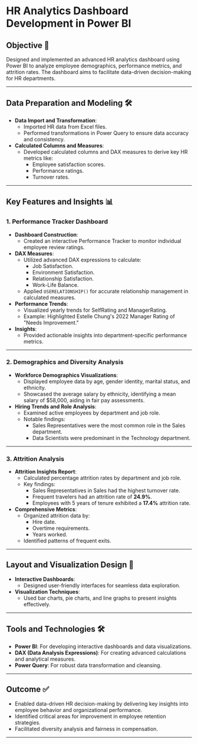 # HR Analytics Dashboard Development in Power BI

## Objective 🎯
Designed and implemented an advanced HR analytics dashboard using Power BI to analyze employee demographics, performance metrics, and attrition rates. The dashboard aims to facilitate data-driven decision-making for HR departments.

---

## Data Preparation and Modeling 🛠️
- **Data Import and Transformation**: 
  - Imported HR data from Excel files.
  - Performed transformations in Power Query to ensure data accuracy and consistency.
- **Calculated Columns and Measures**: 
  - Developed calculated columns and DAX measures to derive key HR metrics like:
    - Employee satisfaction scores.
    - Performance ratings.
    - Turnover rates.

---

## Key Features and Insights 📊

### 1. **Performance Tracker Dashboard**
- **Dashboard Construction**:
  - Created an interactive Performance Tracker to monitor individual employee review ratings.
- **DAX Measures**:
  - Utilized advanced DAX expressions to calculate:
    - Job Satisfaction.
    - Environment Satisfaction.
    - Relationship Satisfaction.
    - Work-Life Balance.
  - Applied `USERELATIONSHIP()` for accurate relationship management in calculated measures.
- **Performance Trends**:
  - Visualized yearly trends for SelfRating and ManagerRating.
  - Example: Highlighted Estelle Chung's 2022 Manager Rating of "Needs Improvement."
- **Insights**:
  - Provided actionable insights into department-specific performance metrics.

---

### 2. **Demographics and Diversity Analysis**
- **Workforce Demographics Visualizations**:
  - Displayed employee data by age, gender identity, marital status, and ethnicity.
  - Showcased the average salary by ethnicity, identifying a mean salary of $58,000, aiding in fair pay assessments.
- **Hiring Trends and Role Analysis**:
  - Examined active employees by department and job role.
  - Notable findings:
    - Sales Representatives were the most common role in the Sales department.
    - Data Scientists were predominant in the Technology department.

---

### 3. **Attrition Analysis**
- **Attrition Insights Report**:
  - Calculated percentage attrition rates by department and job role.
  - Key findings:
    - Sales Representatives in Sales had the highest turnover rate.
    - Frequent travelers had an attrition rate of **24.9%**.
    - Employees with 5 years of tenure exhibited a **17.4%** attrition rate.
- **Comprehensive Metrics**:
  - Organized attrition data by:
    - Hire date.
    - Overtime requirements.
    - Years worked.
  - Identified patterns of frequent exits.

---

## Layout and Visualization Design 🎨
- **Interactive Dashboards**:
  - Designed user-friendly interfaces for seamless data exploration.
- **Visualization Techniques**:
  - Used bar charts, pie charts, and line graphs to present insights effectively.

---

## Tools and Technologies 🛠️
- **Power BI**: For developing interactive dashboards and data visualizations.
- **DAX (Data Analysis Expressions)**: For creating advanced calculations and analytical measures.
- **Power Query**: For robust data transformation and cleansing.

---

## Outcome ✅
- Enabled data-driven HR decision-making by delivering key insights into employee behavior and organizational performance.
- Identified critical areas for improvement in employee retention strategies.
- Facilitated diversity analysis and fairness in compensation.

---


